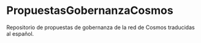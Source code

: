 # PropuestasGobernanzaCosmos
Repositorio de propuestas de gobernanza de la red de Cosmos traducidas al español.
